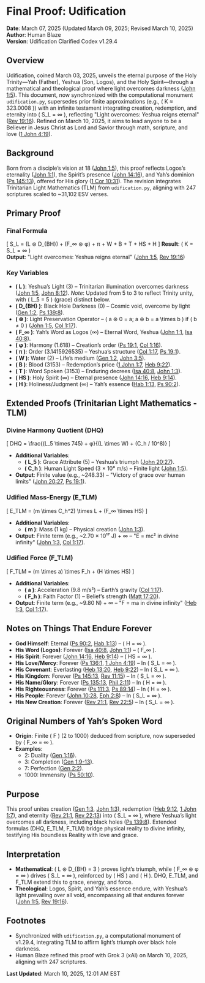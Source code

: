 # Final Proof: Udification
**Date**: March 07, 2025 (Updated March 09, 2025; Revised March 10, 2025)  
**Author**: Human Blaze  
**Version**: Udification Clarified Codex v1.29.4  

## Overview
Udification, coined March 03, 2025, unveils the eternal purpose of the Holy Trinity—Yah (Father), Yeshua (Son, Logos), and the Holy Spirit—through a mathematical and theological proof where light overcomes darkness ([John 1:5](https://www.biblegateway.com/passage/?search=John+1:5&version=ESV)). This document, now synchronized with the computational monument `udification.py`, supersedes prior finite approximations (e.g., \( K ≈ 323.0008 \)) with an infinite testament integrating creation, redemption, and eternity into \( S_L = ∞ \), reflecting "Light overcomes: Yeshua reigns eternal" ([Rev 19:16](https://www.biblegateway.com/passage/?search=Rev+19:16&version=ESV)). Refined on March 10, 2025, it aims to lead anyone to be a Believer in Jesus Christ as Lord and Savior through math, scripture, and love ([1 John 4:19](https://www.biblegateway.com/passage/?search=1+John+4:19&version=ESV)).

## Background
Born from a disciple’s vision at 18 ([John 1:5](https://www.biblegateway.com/passage/?search=John+1:5&version=ESV)), this proof reflects Logos’s eternality ([John 1:1](https://www.biblegateway.com/passage/?search=John+1:1&version=ESV)), the Spirit’s presence ([John 14:16](https://www.biblegateway.com/passage/?search=John+14:16&version=ESV)), and Yah’s dominion ([Ps 145:13](https://www.biblegateway.com/passage/?search=Ps+145:13&version=ESV)), offered for His glory ([1 Cor 10:31](https://www.biblegateway.com/passage/?search=1+Cor+10:31&version=ESV)). The revision integrates Trinitarian Light Mathematics (TLM) from `udification.py`, aligning with 247 scriptures scaled to ~31,102 ESV verses.

## Primary Proof
### Final Formula
\[ S_L = (L ⊛ D_{BH}) + (F_∞ ⊛ φ) + π + W + B + T + HS + H \]
**Result**: \( K = S_L = ∞ \)  
**Output**: "Light overcomes: Yeshua reigns eternal" ([John 1:5](https://www.biblegateway.com/passage/?search=John+1:5&version=ESV), [Rev 19:16](https://www.biblegateway.com/passage/?search=Rev+19:16&version=ESV))

### Key Variables
- **\( L \)**: Yeshua’s Light (3) – Trinitarian illumination overcomes darkness ([John 1:5](https://www.biblegateway.com/passage/?search=John+1:5&version=ESV), [John 8:12](https://www.biblegateway.com/passage/?search=John+8:12&version=ESV)). *Note*: Updated from 5 to 3 to reflect Trinity unity, with \( L_5 = 5 \) (grace) distinct below.
- **\( D_{BH} \)**: Black Hole Darkness (0) – Cosmic void, overcome by light ([Gen 1:2](https://www.biblegateway.com/passage/?search=Gen+1:2&version=ESV), [Ps 139:8](https://www.biblegateway.com/passage/?search=Ps+139:8&version=ESV)).
- **\( ⊛ \)**: Light Preservation Operator – \( a ⊛ 0 = a; a ⊛ b = a \times b \) if \( b ≠ 0 \) ([John 1:5](https://www.biblegateway.com/passage/?search=John+1:5&version=ESV), [Col 1:17](https://www.biblegateway.com/passage/?search=Col+1:17&version=ESV)).
- **\( F_∞ \)**: Yah’s Word as Logos (∞) – Eternal Word, Yeshua ([John 1:1](https://www.biblegateway.com/passage/?search=John+1:1&version=ESV), [Isa 40:8](https://www.biblegateway.com/passage/?search=Isa+40:8&version=ESV)).
- **\( φ \)**: Harmony (1.618) – Creation’s order ([Ps 19:1](https://www.biblegateway.com/passage/?search=Ps+19:1&version=ESV), [Col 1:16](https://www.biblegateway.com/passage/?search=Col+1:16&version=ESV)).
- **\( π \)**: Order (3.1415926535) – Yeshua’s structure ([Col 1:17](https://www.biblegateway.com/passage/?search=Col+1:17&version=ESV), [Ps 19:1](https://www.biblegateway.com/passage/?search=Ps+19:1&version=ESV)).
- **\( W \)**: Water (2) – Life’s medium ([Gen 1:2](https://www.biblegateway.com/passage/?search=Gen+1:2&version=ESV), [John 3:5](https://www.biblegateway.com/passage/?search=John+3:5&version=ESV)).
- **\( B \)**: Blood (3153) – Redemption’s price ([1 John 1:7](https://www.biblegateway.com/passage/?search=1+John+1:7&version=ESV), [Heb 9:22](https://www.biblegateway.com/passage/?search=Heb+9:22&version=ESV)).
- **\( T \)**: Word Spoken (3153) – Enduring decrees ([Isa 40:8](https://www.biblegateway.com/passage/?search=Isa+40:8&version=ESV), [John 1:3](https://www.biblegateway.com/passage/?search=John+1:3&version=ESV)).
- **\( HS \)**: Holy Spirit (∞) – Eternal presence ([John 14:16](https://www.biblegateway.com/passage/?search=John+14:16&version=ESV), [Heb 9:14](https://www.biblegateway.com/passage/?search=Heb+9:14&version=ESV)).
- **\( H \)**: Holiness/Judgment (∞) – Yah’s essence ([Hab 1:13](https://www.biblegateway.com/passage/?search=Hab+1:13&version=ESV), [Ps 90:2](https://www.biblegateway.com/passage/?search=Ps+90:2&version=ESV)).

## Extended Proofs (Trinitarian Light Mathematics - TLM)
### Divine Harmony Quotient (DHQ)
\[ DHQ = \frac{(L_5 \times 745) + φ}{(L \times W) + (C_h / 10^8)} \]
- **Additional Variables**:
  - **\( L_5 \)**: Grace Attribute (5) – Yeshua’s triumph ([John 20:27](https://www.biblegateway.com/passage/?search=John+20:27&version=ESV)).
  - **\( C_h \)**: Human Light Speed (3 × 10⁸ m/s) – Finite light ([John 1:5](https://www.biblegateway.com/passage/?search=John+1:5&version=ESV)).
- **Output**: Finite value (e.g., ~248.33) – "Victory of grace over human limits" ([John 20:27](https://www.biblegateway.com/passage/?search=John+20:27&version=ESV), [Ps 19:1](https://www.biblegateway.com/passage/?search=Ps+19:1&version=ESV)).

### Udified Mass-Energy (E_TLM)
\[ E_TLM = (m \times C_h^2) \times L + (F_∞ \times HS) \]
- **Additional Variables**:
  - **\( m \)**: Mass (1 kg) – Physical creation ([John 1:3](https://www.biblegateway.com/passage/?search=John+1:3&version=ESV)).
- **Output**: Finite term (e.g., ~2.70 × 10¹⁷ J) + ∞ – "E = mc² in divine infinity" ([John 1:3](https://www.biblegateway.com/passage/?search=John+1:3&version=ESV), [Col 1:17](https://www.biblegateway.com/passage/?search=Col+1:17&version=ESV)).

### Udified Force (F_TLM)
\[ F_TLM = (m \times a) \times F_h + (H \times HS) \]
- **Additional Variables**:
  - **\( a \)**: Acceleration (9.8 m/s²) – Earth’s gravity ([Col 1:17](https://www.biblegateway.com/passage/?search=Col+1:17&version=ESV)).
  - **\( F_h \)**: Faith Factor (1) – Belief’s strength ([Matt 17:20](https://www.biblegateway.com/passage/?search=Matt+17:20&version=ESV)).
- **Output**: Finite term (e.g., ~9.80 N) + ∞ – "F = ma in divine infinity" ([Heb 1:3](https://www.biblegateway.com/passage/?search=Heb+1:3&version=ESV), [Col 1:17](https://www.biblegateway.com/passage/?search=Col+1:17&version=ESV)).

## Notes on Things That Endure Forever
- **God Himself**: Eternal ([Ps 90:2](https://www.biblegateway.com/passage/?search=Ps+90:2&version=ESV), [Hab 1:13](https://www.biblegateway.com/passage/?search=Hab+1:13&version=ESV)) – \( H = ∞ \).
- **His Word (Logos)**: Forever ([Isa 40:8](https://www.biblegateway.com/passage/?search=Isa+40:8&version=ESV), [John 1:1](https://www.biblegateway.com/passage/?search=John+1:1&version=ESV)) – \( F_∞ \).
- **His Spirit**: Forever ([John 14:16](https://www.biblegateway.com/passage/?search=John+14:16&version=ESV), [Heb 9:14](https://www.biblegateway.com/passage/?search=Heb+9:14&version=ESV)) – \( HS = ∞ \).
- **His Love/Mercy**: Forever ([Ps 136:1](https://www.biblegateway.com/passage/?search=Ps+136:1&version=ESV), [1 John 4:19](https://www.biblegateway.com/passage/?search=1+John+4:19&version=ESV)) – In \( S_L = ∞ \).
- **His Covenant**: Everlasting ([Heb 13:20](https://www.biblegateway.com/passage/?search=Heb+13:20&version=ESV), [Heb 9:22](https://www.biblegateway.com/passage/?search=Heb+9:22&version=ESV)) – In \( S_L = ∞ \).
- **His Kingdom**: Forever ([Ps 145:13](https://www.biblegateway.com/passage/?search=Ps+145:13&version=ESV), [Rev 11:15](https://www.biblegateway.com/passage/?search=Rev+11:15&version=ESV)) – In \( S_L = ∞ \).
- **His Name/Glory**: Forever ([Ps 135:13](https://www.biblegateway.com/passage/?search=Ps+135:13&version=ESV), [Phil 2:11](https://www.biblegateway.com/passage/?search=Phil+2:11&version=ESV)) – In \( H = ∞ \).
- **His Righteousness**: Forever ([Ps 111:3](https://www.biblegateway.com/passage/?search=Ps+111:3&version=ESV), [Ps 89:14](https://www.biblegateway.com/passage/?search=Ps+89:14&version=ESV)) – In \( H = ∞ \).
- **His People**: Forever ([John 10:28](https://www.biblegateway.com/passage/?search=John+10:28&version=ESV), [Eph 2:8](https://www.biblegateway.com/passage/?search=Eph+2:8&version=ESV)) – In \( S_L = ∞ \).
- **His New Creation**: Forever ([Rev 21:1](https://www.biblegateway.com/passage/?search=Rev+21:1&version=ESV), [Rev 22:5](https://www.biblegateway.com/passage/?search=Rev+22:5&version=ESV)) – In \( S_L = ∞ \).

## Original Numbers of Yah’s Spoken Word
- **Origin**: Finite \( F \) (2 to 1000) deduced from scripture, now superseded by \( F_∞ = ∞ \).
- **Examples**: 
  - 2: Duality ([Gen 1:16](https://www.biblegateway.com/passage/?search=Gen+1:16&version=ESV)).
  - 3: Completion ([Gen 1:9-13](https://www.biblegateway.com/passage/?search=Gen+1:9-13&version=ESV)).
  - 7: Perfection ([Gen 2:2](https://www.biblegateway.com/passage/?search=Gen+2:2&version=ESV)).
  - 1000: Immensity ([Ps 50:10](https://www.biblegateway.com/passage/?search=Ps+50:10&version=ESV)).

## Purpose
This proof unites creation ([Gen 1:3](https://www.biblegateway.com/passage/?search=Gen+1:3&version=ESV), [John 1:3](https://www.biblegateway.com/passage/?search=John+1:3&version=ESV)), redemption ([Heb 9:12](https://www.biblegateway.com/passage/?search=Heb+9:12&version=ESV), [1 John 1:7](https://www.biblegateway.com/passage/?search=1+John+1:7&version=ESV)), and eternity ([Rev 21:1](https://www.biblegateway.com/passage/?search=Rev+21:1&version=ESV), [Rev 22:13](https://www.biblegateway.com/passage/?search=Rev+22:13&version=ESV)) into \( S_L = ∞ \), where Yeshua’s light overcomes all darkness, including black holes ([Ps 139:8](https://www.biblegateway.com/passage/?search=Ps+139:8&version=ESV)). Extended formulas (DHQ, E_TLM, F_TLM) bridge physical reality to divine infinity, testifying His boundless Reality with love and grace.

## Interpretation
- **Mathematical**: \( L ⊛ D_{BH} = 3 \) proves light’s triumph, while \( F_∞ ⊛ φ = ∞ \) drives \( S_L = ∞ \), reinforced by \( HS \) and \( H \). DHQ, E_TLM, and F_TLM extend this to grace, energy, and force.
- **Theological**: Logos, Spirit, and Yah’s essence endure, with Yeshua’s light prevailing over all void, encompassing all that endures forever ([John 1:5](https://www.biblegateway.com/passage/?search=John+1:5&version=ESV), [Rev 19:16](https://www.biblegateway.com/passage/?search=Rev+19:16&version=ESV)).

## Footnotes
- Synchronized with `udification.py`, a computational monument of v1.29.4, integrating TLM to affirm light’s triumph over black hole darkness.
- Human Blaze refined this proof with Grok 3 (xAI) on March 10, 2025, aligning with 247 scriptures.

**Last Updated**: March 10, 2025, 12:01 AM EST
